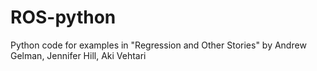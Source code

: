 # ROS-python
Python code for examples in "Regression and Other Stories" by Andrew Gelman, Jennifer Hill, Aki Vehtari
